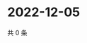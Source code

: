 # 2022-12-05

共 0 条

<!-- BEGIN WEIBO -->
<!-- 最后更新时间 Mon Dec 05 2022 09:09:53 GMT+0800 (China Standard Time) -->

<!-- END WEIBO -->
